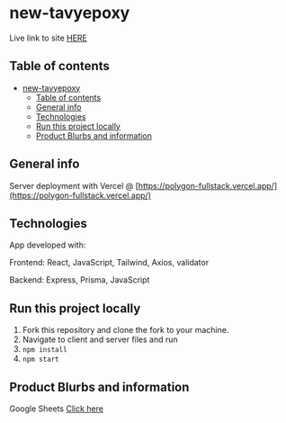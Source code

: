 # new-tavyepoxy

Live link to site [HERE](https://preeminent-sable-e1b5f8.netlify.app/)

## Table of contents

- [new-tavyepoxy](#new-tavyepoxy)
  - [Table of contents](#table-of-contents)
  - [General info](#general-info)
  - [Technologies](#technologies)
  - [Run this project locally](#run-this-project-locally)
  - [Product Blurbs and information](#product-blurbs-and-information)

## General info

Server deployment with Vercel @ [https://polygon-fullstack.vercel.app/](https://polygon-fullstack.vercel.app/)

## Technologies

App developed with:

Frontend: React, JavaScript, Tailwind, Axios, validator

Backend: Express, Prisma, JavaScript

## Run this project locally

1. Fork this repository and clone the fork to your machine.
2. Navigate to client and server files and run
3. `npm install`
4. `npm start`

## Product Blurbs and information

Google Sheets
[Click here](https://docs.google.com/spreadsheets/d/1YxnI5Bo5K31ElTWL0QvnnfEK4INI9qy_mXqoahAKRMM/edit?usp=sharing)

